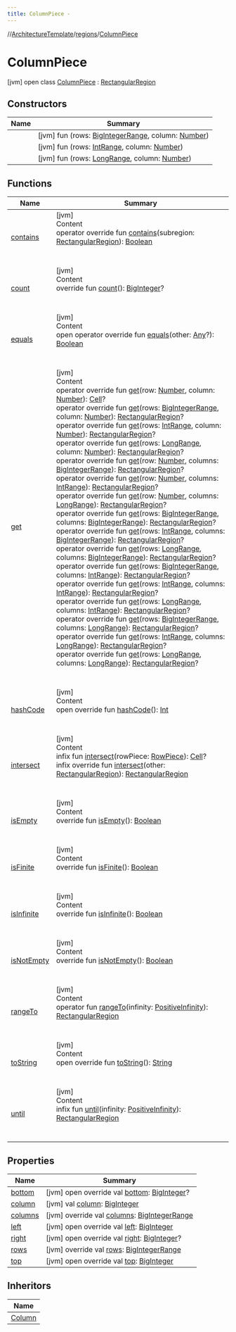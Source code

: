 ```yaml
---
title: ColumnPiece -
---
```

//[ArchitectureTemplate](../../index.md)/[regions](../index.md)/[ColumnPiece](index.md)



# ColumnPiece  
 [jvm] open class [ColumnPiece](index.md) : [RectangularRegion](../-rectangular-region/index.md)   


## Constructors  
  
|  Name|  Summary| 
|---|---|
| [<init>](-init-.md)|  [jvm] fun [<init>](-init-.md)(rows: [BigIntegerRange](../../sequences/-big-integer-range/index.md), column: [Number](https://kotlinlang.org/api/latest/jvm/stdlib/kotlin/-number/index.html))   <br>
| [<init>](-init-.md)|  [jvm] fun [<init>](-init-.md)(rows: [IntRange](https://kotlinlang.org/api/latest/jvm/stdlib/kotlin.ranges/-int-range/index.html), column: [Number](https://kotlinlang.org/api/latest/jvm/stdlib/kotlin/-number/index.html))   <br>
| [<init>](-init-.md)|  [jvm] fun [<init>](-init-.md)(rows: [LongRange](https://kotlinlang.org/api/latest/jvm/stdlib/kotlin.ranges/-long-range/index.html), column: [Number](https://kotlinlang.org/api/latest/jvm/stdlib/kotlin/-number/index.html))   <br>


## Functions  
  
|  Name|  Summary| 
|---|---|
| [contains](../-rectangular-region/contains.md)| [jvm]  <br>Content  <br>operator override fun [contains](../-rectangular-region/contains.md)(subregion: [RectangularRegion](../-rectangular-region/index.md)): [Boolean](https://kotlinlang.org/api/latest/jvm/stdlib/kotlin/-boolean/index.html)  <br><br><br>
| [count](../-rectangular-region/count.md)| [jvm]  <br>Content  <br>override fun [count](../-rectangular-region/count.md)(): [BigInteger](https://docs.oracle.com/javase/8/docs/api/java/math/BigInteger.html)?  <br><br><br>
| [equals](../-rectangular-region/equals.md)| [jvm]  <br>Content  <br>open operator override fun [equals](../-rectangular-region/equals.md)(other: [Any](https://kotlinlang.org/api/latest/jvm/stdlib/kotlin/-any/index.html)?): [Boolean](https://kotlinlang.org/api/latest/jvm/stdlib/kotlin/-boolean/index.html)  <br><br><br>
| [get](../-rectangular-region/get.md)| [jvm]  <br>Content  <br>operator override fun [get](../-rectangular-region/get.md)(row: [Number](https://kotlinlang.org/api/latest/jvm/stdlib/kotlin/-number/index.html), column: [Number](https://kotlinlang.org/api/latest/jvm/stdlib/kotlin/-number/index.html)): [Cell](../-cell/index.md)?  <br>operator override fun [get](../-rectangular-region/get.md)(rows: [BigIntegerRange](../../sequences/-big-integer-range/index.md), column: [Number](https://kotlinlang.org/api/latest/jvm/stdlib/kotlin/-number/index.html)): [RectangularRegion](../-rectangular-region/index.md)?  <br>operator override fun [get](../-rectangular-region/get.md)(rows: [IntRange](https://kotlinlang.org/api/latest/jvm/stdlib/kotlin.ranges/-int-range/index.html), column: [Number](https://kotlinlang.org/api/latest/jvm/stdlib/kotlin/-number/index.html)): [RectangularRegion](../-rectangular-region/index.md)?  <br>operator override fun [get](../-rectangular-region/get.md)(rows: [LongRange](https://kotlinlang.org/api/latest/jvm/stdlib/kotlin.ranges/-long-range/index.html), column: [Number](https://kotlinlang.org/api/latest/jvm/stdlib/kotlin/-number/index.html)): [RectangularRegion](../-rectangular-region/index.md)?  <br>operator override fun [get](../-rectangular-region/get.md)(row: [Number](https://kotlinlang.org/api/latest/jvm/stdlib/kotlin/-number/index.html), columns: [BigIntegerRange](../../sequences/-big-integer-range/index.md)): [RectangularRegion](../-rectangular-region/index.md)?  <br>operator override fun [get](../-rectangular-region/get.md)(row: [Number](https://kotlinlang.org/api/latest/jvm/stdlib/kotlin/-number/index.html), columns: [IntRange](https://kotlinlang.org/api/latest/jvm/stdlib/kotlin.ranges/-int-range/index.html)): [RectangularRegion](../-rectangular-region/index.md)?  <br>operator override fun [get](../-rectangular-region/get.md)(row: [Number](https://kotlinlang.org/api/latest/jvm/stdlib/kotlin/-number/index.html), columns: [LongRange](https://kotlinlang.org/api/latest/jvm/stdlib/kotlin.ranges/-long-range/index.html)): [RectangularRegion](../-rectangular-region/index.md)?  <br>operator override fun [get](../-rectangular-region/get.md)(rows: [BigIntegerRange](../../sequences/-big-integer-range/index.md), columns: [BigIntegerRange](../../sequences/-big-integer-range/index.md)): [RectangularRegion](../-rectangular-region/index.md)?  <br>operator override fun [get](../-rectangular-region/get.md)(rows: [IntRange](https://kotlinlang.org/api/latest/jvm/stdlib/kotlin.ranges/-int-range/index.html), columns: [BigIntegerRange](../../sequences/-big-integer-range/index.md)): [RectangularRegion](../-rectangular-region/index.md)?  <br>operator override fun [get](../-rectangular-region/get.md)(rows: [LongRange](https://kotlinlang.org/api/latest/jvm/stdlib/kotlin.ranges/-long-range/index.html), columns: [BigIntegerRange](../../sequences/-big-integer-range/index.md)): [RectangularRegion](../-rectangular-region/index.md)?  <br>operator override fun [get](../-rectangular-region/get.md)(rows: [BigIntegerRange](../../sequences/-big-integer-range/index.md), columns: [IntRange](https://kotlinlang.org/api/latest/jvm/stdlib/kotlin.ranges/-int-range/index.html)): [RectangularRegion](../-rectangular-region/index.md)?  <br>operator override fun [get](../-rectangular-region/get.md)(rows: [IntRange](https://kotlinlang.org/api/latest/jvm/stdlib/kotlin.ranges/-int-range/index.html), columns: [IntRange](https://kotlinlang.org/api/latest/jvm/stdlib/kotlin.ranges/-int-range/index.html)): [RectangularRegion](../-rectangular-region/index.md)?  <br>operator override fun [get](../-rectangular-region/get.md)(rows: [LongRange](https://kotlinlang.org/api/latest/jvm/stdlib/kotlin.ranges/-long-range/index.html), columns: [IntRange](https://kotlinlang.org/api/latest/jvm/stdlib/kotlin.ranges/-int-range/index.html)): [RectangularRegion](../-rectangular-region/index.md)?  <br>operator override fun [get](../-rectangular-region/get.md)(rows: [BigIntegerRange](../../sequences/-big-integer-range/index.md), columns: [LongRange](https://kotlinlang.org/api/latest/jvm/stdlib/kotlin.ranges/-long-range/index.html)): [RectangularRegion](../-rectangular-region/index.md)?  <br>operator override fun [get](../-rectangular-region/get.md)(rows: [IntRange](https://kotlinlang.org/api/latest/jvm/stdlib/kotlin.ranges/-int-range/index.html), columns: [LongRange](https://kotlinlang.org/api/latest/jvm/stdlib/kotlin.ranges/-long-range/index.html)): [RectangularRegion](../-rectangular-region/index.md)?  <br>operator override fun [get](../-rectangular-region/get.md)(rows: [LongRange](https://kotlinlang.org/api/latest/jvm/stdlib/kotlin.ranges/-long-range/index.html), columns: [LongRange](https://kotlinlang.org/api/latest/jvm/stdlib/kotlin.ranges/-long-range/index.html)): [RectangularRegion](../-rectangular-region/index.md)?  <br><br><br>
| [hashCode](../-rectangular-region/hash-code.md)| [jvm]  <br>Content  <br>open override fun [hashCode](../-rectangular-region/hash-code.md)(): [Int](https://kotlinlang.org/api/latest/jvm/stdlib/kotlin/-int/index.html)  <br><br><br>
| [intersect](intersect.md)| [jvm]  <br>Content  <br>infix fun [intersect](intersect.md)(rowPiece: [RowPiece](../-row-piece/index.md)): [Cell](../-cell/index.md)?  <br>infix override fun [intersect](../-rectangular-region/intersect.md)(other: [RectangularRegion](../-rectangular-region/index.md)): [RectangularRegion](../-rectangular-region/index.md)  <br><br><br>
| [isEmpty](../-rectangular-region/is-empty.md)| [jvm]  <br>Content  <br>override fun [isEmpty](../-rectangular-region/is-empty.md)(): [Boolean](https://kotlinlang.org/api/latest/jvm/stdlib/kotlin/-boolean/index.html)  <br><br><br>
| [isFinite](../-rectangular-region/is-finite.md)| [jvm]  <br>Content  <br>override fun [isFinite](../-rectangular-region/is-finite.md)(): [Boolean](https://kotlinlang.org/api/latest/jvm/stdlib/kotlin/-boolean/index.html)  <br><br><br>
| [isInfinite](../-rectangular-region/is-infinite.md)| [jvm]  <br>Content  <br>override fun [isInfinite](../-rectangular-region/is-infinite.md)(): [Boolean](https://kotlinlang.org/api/latest/jvm/stdlib/kotlin/-boolean/index.html)  <br><br><br>
| [isNotEmpty](../-rectangular-region/is-not-empty.md)| [jvm]  <br>Content  <br>override fun [isNotEmpty](../-rectangular-region/is-not-empty.md)(): [Boolean](https://kotlinlang.org/api/latest/jvm/stdlib/kotlin/-boolean/index.html)  <br><br><br>
| [rangeTo](range-to.md)| [jvm]  <br>Content  <br>operator fun [rangeTo](range-to.md)(infinity: [PositiveInfinity](../../extensions/-positive-infinity/index.md)): [RectangularRegion](../-rectangular-region/index.md)  <br><br><br>
| [toString](to-string.md)| [jvm]  <br>Content  <br>open override fun [toString](to-string.md)(): [String](https://kotlinlang.org/api/latest/jvm/stdlib/kotlin/-string/index.html)  <br><br><br>
| [until](until.md)| [jvm]  <br>Content  <br>infix fun [until](until.md)(infinity: [PositiveInfinity](../../extensions/-positive-infinity/index.md)): [RectangularRegion](../-rectangular-region/index.md)  <br><br><br>


## Properties  
  
|  Name|  Summary| 
|---|---|
| [bottom](index.md#regions/ColumnPiece/bottom/#/PointingToDeclaration/)|  [jvm] open override val [bottom](index.md#regions/ColumnPiece/bottom/#/PointingToDeclaration/): [BigInteger](https://docs.oracle.com/javase/8/docs/api/java/math/BigInteger.html)?   <br>
| [column](index.md#regions/ColumnPiece/column/#/PointingToDeclaration/)|  [jvm] val [column](index.md#regions/ColumnPiece/column/#/PointingToDeclaration/): [BigInteger](https://docs.oracle.com/javase/8/docs/api/java/math/BigInteger.html)   <br>
| [columns](index.md#regions/ColumnPiece/columns/#/PointingToDeclaration/)|  [jvm] override val [columns](index.md#regions/ColumnPiece/columns/#/PointingToDeclaration/): [BigIntegerRange](../../sequences/-big-integer-range/index.md)   <br>
| [left](index.md#regions/ColumnPiece/left/#/PointingToDeclaration/)|  [jvm] open override val [left](index.md#regions/ColumnPiece/left/#/PointingToDeclaration/): [BigInteger](https://docs.oracle.com/javase/8/docs/api/java/math/BigInteger.html)   <br>
| [right](index.md#regions/ColumnPiece/right/#/PointingToDeclaration/)|  [jvm] open override val [right](index.md#regions/ColumnPiece/right/#/PointingToDeclaration/): [BigInteger](https://docs.oracle.com/javase/8/docs/api/java/math/BigInteger.html)?   <br>
| [rows](index.md#regions/ColumnPiece/rows/#/PointingToDeclaration/)|  [jvm] override val [rows](index.md#regions/ColumnPiece/rows/#/PointingToDeclaration/): [BigIntegerRange](../../sequences/-big-integer-range/index.md)   <br>
| [top](index.md#regions/ColumnPiece/top/#/PointingToDeclaration/)|  [jvm] open override val [top](index.md#regions/ColumnPiece/top/#/PointingToDeclaration/): [BigInteger](https://docs.oracle.com/javase/8/docs/api/java/math/BigInteger.html)   <br>


## Inheritors  
  
|  Name| 
|---|
| [Column](../-column/index.md)

